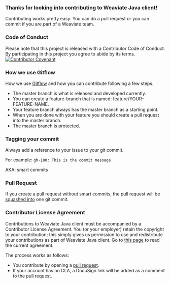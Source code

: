 ### Thanks for looking into contributing to Weaviate Java client!
Contributing works pretty easy. You can do a pull request or you can commit if you are part of a Weaviate team.

### Code of Conduct
Please note that this project is released with a Contributor Code of Conduct. By participating in this project you agree to abide by its terms. 
[![Contributor Covenant](https://img.shields.io/badge/Contributor%20Covenant-v2.0%20adopted-ff69b4.svg)](CODE_OF_CONDUCT.md)


### How we use Gitflow
How we use [Gitflow](https://www.atlassian.com/git/tutorials/comparing-workflows/gitflow-workflow) and how you can contribute following a few steps.

- The master branch is what is released and developed currently.
- You can create a feature-branch that is named: feature/YOUR-FEATURE-NAME.
- Your feature branch always has the master branch as a starting point.
- When you are done with your feature you should create a pull request into the master branch.
- The master branch is protected.

### Tagging your commit

Always add a reference to your issue to your git commit.

For example: `gh-100: This is the commit message`

AKA: smart commits

### Pull Request

If you create a pull request without smart commits, the pull request will be [squashed into](https://blog.github.com/2016-04-01-squash-your-commits/) one git commit.

### Contributor License Agreement

Contributions to Weaviate Java client must be accompanied by a Contributor License Agreement. You (or your employer) retain the copyright to your contribution; this simply gives us permission to use and redistribute your contributions as part of Weaviate Java client. Go to [this page](https://weaviate.io/service/contributor-license-agreement) to read the current agreement.

The process works as follows:

- You contribute by opening a [pull request](#pull-request).
- If your account has no CLA, a DocuSign link will be added as a comment to the pull request.
